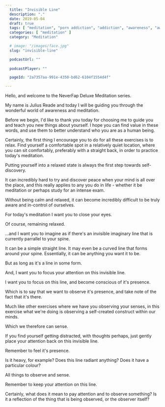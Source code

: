 ```yaml
---
  title: "Invisible Line"
  description: "."
  date: 2019-05-04
  draft: true
  tags: [ "meditation", "porn addiction", "addiction", "awareness", "awareness exercises", "perspective", "nofap", "neverfap", "neverfap deluxe" ]
  categories: [ "meditation" ]
  category: "Meditation"

  # image: "/images/face.jpg"
  slug: "invisible-line"

  podcastUrl: ""
  
  podcastPlayer: ""

  pageId: "2a7357aa-991e-4350-bd62-6104f1554d4f"

---
```


Hello, and welcome to the NeverFap Deluxe Meditation series.

My name is Julius Reade and today I will be guiding you through the wonderful world of awareness and meditation.

Before we begin, I'd like to thank you today for choosing me to guide you and teach you new things about yourself. I hope you can find value in these words, and use them to better understand who you are as a human being.

Certainly, the first thing I encourage you to do for all these exercises is to relax. Find yourself a comfortable spot in a relatively quiet location, where you can sit comfortably, preferably with a straight back, in order to practice today's meditation.

Putting yourself into a relaxed state is always the first step towards self-discovery.

It can incredibly hard to try and discover peace when your mind is all over the place, and this really applies to any you do in life - whether it be meditation or perhaps study for an intense exam. 

Without being calm and relaxed, it can become incredibly difficult to be truly aware and in-control of ourselves.

For today's meditation I want you to close your eyes.

Of course, remaining relaxed.

...and I want you to imagine as if there's an invisible imaginary line that is currently parrallel to your spine.

It can be a simple straight line. It may even be a curved line that forms around your spine. Essentially, it can be anything you want it to be.

But as long as it's a line in some form. 

And, I want you to focus your attention on this invisible line.

I want you to focus on this line, and become conscious of it's presence. 

Which is to say that we want to observe it's presence, and take note of the fact that it's there. 


Much like other exercises where we have you observing your senses, in this exercise what we're doing is observing a self-created construct within our minds.

Which we therefore can sense.



If you find yourself getting distracted, with thoughts perhaps, just gently place your attention back on this invisible line.

Remember to feel it's presence.

Is it heavy, for example? Does this line radiant anything? Does it have a particular colour? 

All things to observe and sense.



Remember to keep your attention on this line.


Certainly, what does it mean to pay attention and to observe something? Is it a reflection of the thing that is being observed, or the observer itself? 

